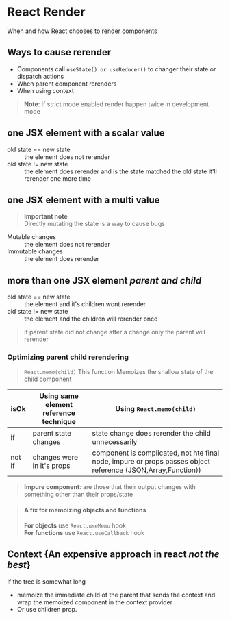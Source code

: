 # React Render

When and how React chooses to render components

## Ways to cause rerender

* Components call `useState() or useReducer()` to changer their state or dispatch actions
* When parent component rerenders
* When using context

> **Note**: If strict mode enabled render happen twice in development mode

## one JSX element with a scalar value

<dl>
    <dt>old state == new state</dt>
    <dd> the element does not rerender </dd>
    <dt>old state != new state</dt>
    <dd> the element does rerender and is the state matched the old state it'll rerender one more time</dd>
</dl>

## one JSX element with a multi value

> **Important note**  
> Directly mutating the state is a way to cause bugs

<dl>
    <dt>Mutable changes</dt>
    <dd> the element does not rerender </dd>
    <dt>Immutable changes </dt>
    <dd> the element does rerender </dd>
</dl>

## more than one JSX element *parent and child*

<dl>
    <dt>old state == new state</dt>
    <dd> the element and it's children wont rerender </dd>
    <dt>old state != new state</dt>
    <dd> the element and the children will rerender once </dd>
</dl>

> if parent state did not change after a change only the parent will rerender

### Optimizing parent child rerendering

> `React.memo(child)` This function Memoizes the shallow state of the child component 

isOk | Using same element reference technique | Using `React.memo(child)`
--- | --- | ---
if | parent state changes |  state change does rerender the child unnecessarily
not if | changes were in it's props | component is complicated, not hte final node, impure or props passes object reference (JSON,Array,Function))

> **Impure component**: are those that their output changes with something other than their props/state

> #### A fix for memoizing objects and functions  
> **For objects** use `React.useMemo` hook  
> **For functions** use `React.useCallback` hook

## Context {An expensive approach in react *not the best*}

If the tree is somewhat long

* memoize the immediate child of the parent that sends the context and wrap the memoized component in the context provider
* Or use children prop.